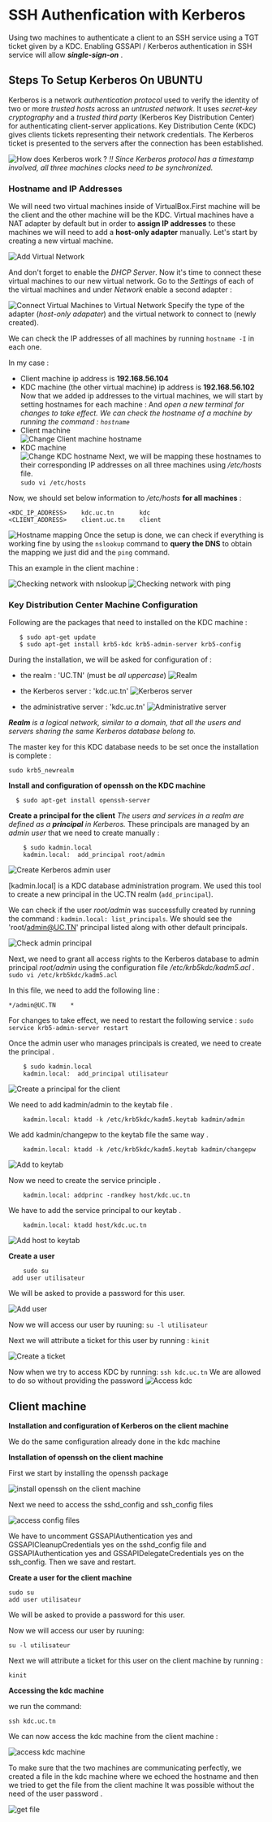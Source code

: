# SSH Authenfication with Kerberos
Using two machines to authenticate a client to an SSH service using a TGT ticket given by a KDC.
Enabling GSSAPI / Kerberos authentication in SSH service will allow ***single-sign-on*** .

## Steps To Setup Kerberos On UBUNTU

Kerberos is a network *authentication protocol* used to verify the identity of two or more *trusted hosts* across an *untrusted network*. It uses *secret-key cryptography* and a *trusted third party* (Kerberos Key Distribution Center) for authenticating client-server applications. Key Distribution Cente (KDC) gives clients tickets representing their network credentials. The Kerberos ticket is presented to the servers after the connection has been established.

![How does Kerberos work ?](https://docs.oracle.com/cd/E26502_01/html/E29015/figures/SimpKerbExch1.png)
*!! Since Kerberos protocol has a timestamp involved, all three machines clocks need to be synchronized.*

### Hostname and IP Addresses

We will need two virtual machines inside of VirtualBox.First machine will be the client and the other machine will be the KDC.
Virtual machines have a NAT adapter by default but in order to **assign IP addresses** to these machines we will need to add a **host-only adapter** manually.
Let's start by creating a new virtual machine.

![Add Virtual Network](screenshots/add_virtual_network.png)

And don't forget to enable the *DHCP Server*.
Now it's time to connect these virtual machines to our new virtual network.
Go to the *Settings* of each of the virtual machines and under *Network* enable a second adapter :

![Connect Virtual Machines to Virtual Network](screenshots/connect_machine_to_virtual_network.png)
Specify the type of the adapter (*host-only adapater*) and the virtual network to connect to (newly created).

We can check the IP addresses of all  machines by running `hostname -I` in each one.

In my case :
* Client machine ip address is **192.168.56.104**
* KDC machine (the other virtual machine) ip address is **192.168.56.102**
Now that we added ip addresses to the virtual machines, we will start by setting hostnames for each machine :
And *open a new terminal for changes to take effect.*
*We can check the hostname of a machine by running the command : `hostname`*
* Client machine      
![Change Client machine hostname](screenshots/change_client_hostname.png)
* KDC machine       
![Change KDC hostname](screenshots/change_kdc_hostname.png)
Next, we will be mapping these hostnames to their corresponding IP addresses on all three machines using */etc/hosts* file. <br> 
  `sudo vi /etc/hosts`
  
Now, we should set below information to */etc/hosts* **for all machines** :

    <KDC_IP_ADDRESS>    kdc.uc.tn       kdc
    <CLIENT_ADDRESS>    client.uc.tn    client


![Hostname mapping](screenshots/hostnames_mapping.png)
Once the setup is done, we can check if everything is working fine by using the `nslookup` command to **query the DNS** to obtain the mapping we just did and the `ping` command.

This an example in the client machine :

![Checking network with nslookup](screenshots/nslookup_in_client_machine.png)
![Checking network with ping](screenshots/ping_in_client_machine.png)

### Key Distribution Center Machine Configuration

Following are the packages that need to installed on the KDC machine : <br>
 ```
    $ sudo apt-get update
    $ sudo apt-get install krb5-kdc krb5-admin-server krb5-config
 ```
 
During the installation, we will be asked for configuration of :

 * the realm : 'UC.TN' (must be *all uppercase*)
![Realm](screenshots/realm.png)

 * the Kerberos server : 'kdc.uc.tn'
![Kerberos server](screenshots/kerberos_server.png)

 * the administrative server : 'kdc.uc.tn'
![Administrative server](screenshots/administrative_server.png)
 
***Realm** is a logical network, similar to a domain, that all the users and servers sharing the same Kerberos database belong to.* 

The master key for this KDC database needs to be set once the installation is complete :
   
```
sudo krb5_newrealm
```

**Install and configuration of openssh on the KDC machine**

 ```
   $ sudo apt-get install openssh-server
```
**Create a principal for the client**
*The users and services in a realm are defined as a **principal** in Kerberos.* These principals are managed by an *admin user* that we need to create manually :

```
    $ sudo kadmin.local
    kadmin.local:  add_principal root/admin
```

![Create Kerberos admin user](screenshots/create_kerberos_admin_user.png)

[kadmin.local] is a KDC database administration program. We used this tool to create a new principal in the UC.TN realm (`add_principal`).

We can check if the user *root/admin* was successfully created by running the command : `kadmin.local: list_principals`. We should see the 'root/admin@UC.TN' principal listed along with other default principals.


![Check admin principal](screenshots/check_admin_principal.png)


Next, we need to grant all access rights to the Kerberos database to admin principal *root/admin* using the configuration file */etc/krb5kdc/kadm5.acl* . <br>
 `sudo vi /etc/krb5kdc/kadm5.acl`

In this file, we need to add the following line :

    */admin@UC.TN    *

For changes to take effect, we need to restart the following service : `sudo service krb5-admin-server restart`

Once the admin user who manages principals is created, we need to create the principal .

```
    $ sudo kadmin.local
    kadmin.local:  add_principal utilisateur
```

![Create a principal for the client](screenshots/create_client_principal.png)

We need to add kadmin/admin to the keytab file .

```
    kadmin.local: ktadd -k /etc/krb5kdc/kadm5.keytab kadmin/admin
```
We add kadmin/changepw to the keytab file the same way .

```
    kadmin.local: ktadd -k /etc/krb5kdc/kadm5.keytab kadmin/changepw
```
![Add to keytab](screenshots/add_to_keytab.png)

Now we need to create the service principle .

```
    kadmin.local: addprinc -randkey host/kdc.uc.tn
```
We have to add the service principal to our keytab .

```
    kadmin.local: ktadd host/kdc.uc.tn
```
![Add host to keytab](screenshots/add_host.png)

**Create a user**
```
    sudo su   
 add user utilisateur
```

We will be asked to provide a password for this user.

![Add user](screenshots/add_user.png)

Now we will access our user by ruuning:
`su -l utilisateur`

Next we will attribute a ticket for this user by running :
`kinit`

![Create a ticket](screenshots/utilisateur_ticket.png)

Now when we try to access KDC by running:
`ssh kdc.uc.tn`
We are allowed to do so without providing the password
![Access kdc](screenshots/access_kdc.png)
## Client machine

**Installation and configuration of Kerberos on the client machine**

We do  the same configuration already done in the kdc machine 

**Installation of openssh on the client machine**

First we start by installing the openssh package

![install openssh on the client machine ](screenshots/install_ssh_client.png)

Next we need to access the sshd_config and ssh_config files 

![access config files ](screenshots/ssh_and_sshd_config.png)

We have to uncomment GSSAPIAuthentication yes and GSSAPICleanupCredentials yes on the sshd_config file and GSSAPIAuthentication yes and GSSAPIDelegateCredentials yes    on the ssh_config.
Then we save and  restart.

**Create a user for the client machine**

 ```
 sudo su  
 add user utilisateur
 ```
We will be asked to provide a password for this user.

Now we will access our user by ruuning:

`su -l utilisateur`

Next we will attribute a ticket for this user on the client machine by running :

`kinit`

**Accessing the kdc machine**

we run the command:

`ssh kdc.uc.tn`

We can now access the kdc machine from the client machine :

![access kdc machine ](screenshots/access_kdc_machine.png)

To make sure that the two machines are communicating perfectly, we created a file in the  kdc machine where we echoed the hostname and then we tried to get the file from the client machine It was possible without the need of the user password .

![get file ](screenshots/get_file.png)
